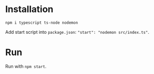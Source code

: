 # Installation
`npm i typescript ts-node nodemon`

Add start script into `package.json`: `"start": "nodemon src/index.ts"`.

# Run
Run with `npm start`.